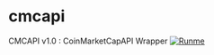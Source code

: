 # cmcapi
CMCAPI v1.0 : CoinMarketCapAPI Wrapper
[![Runme](https://runme.io/static/button.svg)](https://runme.io/run?app_id=43dfdef6-3ae7-4a39-a4e9-5410f561e911)
